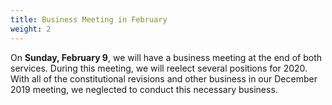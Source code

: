 ```yaml
---
title: Business Meeting in February
weight: 2
---
```


On **Sunday, February 9**, we will have a business meeting at the end of both services. During this meeting, we will reelect several positions for 2020. With all of the constitutional revisions and other business in our December 2019 meeting, we neglected to conduct this necessary business.